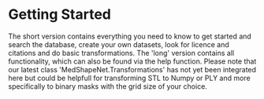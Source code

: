 # Getting Started
The short version contains everything you need to know to get started and search the database, create your own datasets, look for licence and citations and do basic transformations. The 'long' version contains all functionality, which can also be found via the help function.
Please note that our latest class 'MedShapeNet.Transformations' has not yet been integrated here but could be helpfull for transforming STL to Numpy or PLY and more specifically to binary masks with the grid size of your choice.